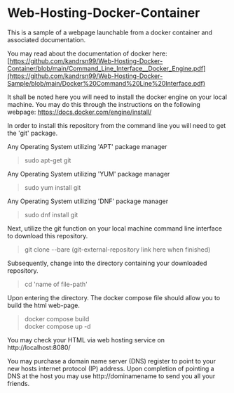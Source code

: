 # Web-Hosting-Docker-Container
This is a sample of a webpage launchable from a docker container and associated documentation.

You may read about the documentation of docker here:
[https://github.com/kandrsn99/Web-Hosting-Docker-Container/blob/main/Command_Line_Interface__Docker_Engine.pdf](https://github.com/kandrsn99/Web-Hosting-Docker-Sample/blob/main/Docker%20Command%20Line%20Interface.pdf)

It shall be noted here you will need to install the docker engine on your local machine. You may do this through the instructions on the following webpage: https://docs.docker.com/engine/install/

In order to install this repository from the command line you will need to get the 'git' package.

Any Operating System utilizing 'APT' package manager
> sudo apt-get git

Any Operating System utilizing 'YUM' package manager
> sudo yum install git

Any Operating System utilizing 'DNF' package manager
> sudo dnf install git

Next, utilize the git function on your local machine command line interface to download this repository.
> git clone --bare (git-external-repository link here when finished)

Subsequently, change into the directory containing your downloaded repository. 
> cd 'name of file-path'

Upon entering the directory. The docker compose file should allow you to build the html web-page.
> docker compose build\
> docker compose up -d

You may check your HTML via web hosting service on http://localhost:8080/

You may purchase a domain name server (DNS) register to point to your new hosts internet protocol (IP) address. Upon completion of pointing a DNS at the host you may use http://dominamename to send you all your friends. 


